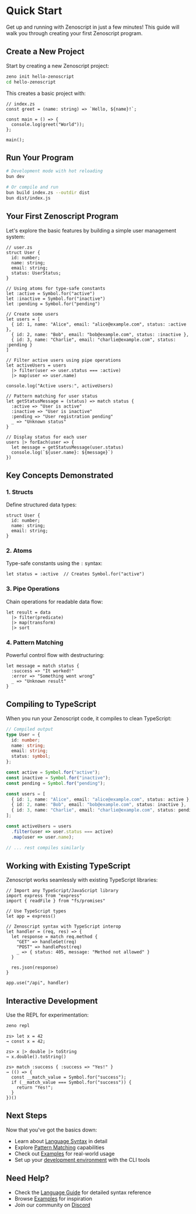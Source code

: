 # Quick Start

Get up and running with Zenoscript in just a few minutes! This guide will walk you through creating your first Zenoscript program.

## Create a New Project

Start by creating a new Zenoscript project:

```bash
zeno init hello-zenoscript
cd hello-zenoscript
```

This creates a basic project with:

```zenoscript
// index.zs
const greet = (name: string) => `Hello, ${name}!`;

const main = () => {
  console.log(greet("World"));
};

main();
```

## Run Your Program

```bash
# Development mode with hot reloading
bun dev

# Or compile and run
bun build index.zs --outdir dist
bun dist/index.js
```

## Your First Zenoscript Program

Let's explore the basic features by building a simple user management system:

```zenoscript
// user.zs
struct User {
  id: number;
  name: string;
  email: string;
  status: UserStatus;
}

// Using atoms for type-safe constants
let :active = Symbol.for("active")
let :inactive = Symbol.for("inactive")
let :pending = Symbol.for("pending")

// Create some users
let users = [
  { id: 1, name: "Alice", email: "alice@example.com", status: :active },
  { id: 2, name: "Bob", email: "bob@example.com", status: :inactive },
  { id: 3, name: "Charlie", email: "charlie@example.com", status: :pending }
]

// Filter active users using pipe operations
let activeUsers = users
  |> filter(user => user.status === :active)
  |> map(user => user.name)

console.log("Active users:", activeUsers)

// Pattern matching for user status
let getStatusMessage = (status) => match status {
  :active => "User is active"
  :inactive => "User is inactive"
  :pending => "User registration pending"
  _ => "Unknown status"
}

// Display status for each user
users |> forEach(user => {
  let message = getStatusMessage(user.status)
  console.log(`${user.name}: ${message}`)
})
```

## Key Concepts Demonstrated

### 1. Structs
Define structured data types:

```zenoscript
struct User {
  id: number;
  name: string;
  email: string;
}
```

### 2. Atoms
Type-safe constants using the `:` syntax:

```zenoscript
let status = :active  // Creates Symbol.for("active")
```

### 3. Pipe Operations
Chain operations for readable data flow:

```zenoscript
let result = data
  |> filter(predicate)
  |> map(transform)
  |> sort
```

### 4. Pattern Matching
Powerful control flow with destructuring:

```zenoscript
let message = match status {
  :success => "It worked!"
  :error => "Something went wrong"
  _ => "Unknown result"
}
```

## Compiling to TypeScript

When you run your Zenoscript code, it compiles to clean TypeScript:

```typescript
// Compiled output
type User = {
  id: number;
  name: string;
  email: string;
  status: symbol;
};

const active = Symbol.for("active");
const inactive = Symbol.for("inactive");
const pending = Symbol.for("pending");

const users = [
  { id: 1, name: "Alice", email: "alice@example.com", status: active },
  { id: 2, name: "Bob", email: "bob@example.com", status: inactive },
  { id: 3, name: "Charlie", email: "charlie@example.com", status: pending }
];

const activeUsers = users
  .filter(user => user.status === active)
  .map(user => user.name);

// ... rest compiles similarly
```

## Working with Existing TypeScript

Zenoscript works seamlessly with existing TypeScript libraries:

```zenoscript
// Import any TypeScript/JavaScript library
import express from "express"
import { readFile } from "fs/promises"

// Use TypeScript types
let app = express()

// Zenoscript syntax with TypeScript interop
let handler = (req, res) => {
  let response = match req.method {
    "GET" => handleGet(req)
    "POST" => handlePost(req)
    _ => { status: 405, message: "Method not allowed" }
  }
  
  res.json(response)
}

app.use("/api", handler)
```

## Interactive Development

Use the REPL for experimentation:

```bash
zeno repl
```

```
zs> let x = 42
→ const x = 42;

zs> x |> double |> toString
→ x.double().toString()

zs> match :success { :success => "Yes!" }
→ (() => {
  const __match_value = Symbol.for("success");
  if (__match_value === Symbol.for("success")) {
    return "Yes!";
  }
})()
```

## Next Steps

Now that you've got the basics down:

- Learn about [Language Syntax](/docs/syntax) in detail
- Explore [Pattern Matching](/docs/pattern-matching) capabilities  
- Check out [Examples](/examples/) for real-world usage
- Set up your [development environment](/docs/cli) with the CLI tools

## Need Help?

- Check the [Language Guide](/docs/syntax) for detailed syntax reference
- Browse [Examples](/examples/) for inspiration
- Join our community on [Discord](https://discord.gg/zenoscript)